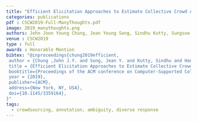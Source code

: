 ```yaml
---
title: "Efficient Elicitation Approaches to Estimate Collective Crowd Answers"
categories: publications
pdf : CSCW2019-Full-ManyThoughts.pdf
image: 2019_manythoughts.png
authors: John Joon Young Chung, Jean Young Song, Sindhu Kutty, Sungsoo (Ray) Hong, Juho Kim, Walter S. Lasecki
venue : CSCW2019
type : full
awards : Honorable Mention
bibtex: "@inproceedings{chung2019efficient,
 author = {Chung ,John J.Y. and Song, Jean Y. and Kutty, Sindhu and Hong, Sungsoo Ray and Kim, Juho and Lasecki, Walter S.},
 title = {Efficient Elicitation Approaches to Estimate Collective Crowd Answers},
 booktitle={Proceedings of the ACM conference on Computer-Supported Collaborative Work (CSCW '19)},
 year = {2019},
 publisher={ACM},
 address={New York, NY, USA},
 doi={10.1145/3359164},
}" 
tags:
  - crowdsourcing, annotation, ambiguity, diverse response
---
```


